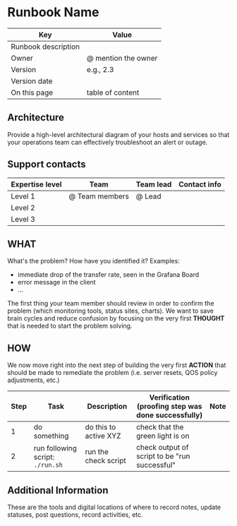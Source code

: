 # Runbook Name

| Key | Value |
| -------------| ---- |
| Runbook description | |
| Owner | @ mention the owner |
| Version | e.g., 2.3 |
| Version date | |
| On this page | table of content |

## Architecture

Provide a high-level architectural diagram of your hosts and services so that your operations team can effectively troubleshoot an alert or outage.

## Support contacts
| Expertise level | Team | Team lead | Contact info |
| --- | --- | --- | --- |
| Level 1 | @ Team members | @ Lead |
| Level 2 | | | |
| Level 3 | | | |

## WHAT
What's the problem? How have you identified it?
Examples:
- immediate drop of the transfer rate, seen in the Grafana Board
- error message in the client
- ...

The first thing your team member should review in order to confirm the problem (which monitoring tools, status sites, charts). We want to save brain cycles and reduce confusion by focusing on the very first **THOUGHT** that is needed to start the problem solving.

## HOW
We now move right into the next step of building the very first **ACTION** that should be made to remediate the problem (i.e. server resets, QOS policy adjustments, etc.)

| Step | Task | Description | Verification (proofing step was done successfully) | Note |
| --- | --- | --- | --- | --- |
| 1 | do something | do this to active XYZ  | check that the green light is on | |
| 2 | run following script: ``` ./run.sh ```| run the check script | check output of script to be "run successful" | |

## Additional Information
These are the tools and digital locations of where to record notes, update statuses, post questions, record activities, etc.

